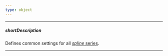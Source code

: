 ```yaml
---
type: object
---
```

---
##### shortDescription
Defines common settings for all [*spline* series](/api-reference/20%20Data%20Visualization%20Widgets/10%20dxChart/5%20Series%20Types/SplineSeries '/Documentation/ApiReference/Data_Visualization_Widgets/dxChart/Series_Types/SplineSeries/').

---
